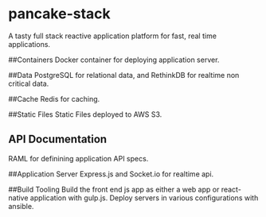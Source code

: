 # pancake-stack
A tasty full stack reactive application platform for fast, real time applications.

##Containers
Docker container for deploying application server.

##Data
PostgreSQL for relational data, and RethinkDB for realtime non critical data.

##Cache
Redis for caching.

##Static Files
Static Files deployed to AWS S3.

## API Documentation
RAML for definining application API specs.

##Application Server
Express.js and Socket.io for realtime api.

##Build Tooling
Build the front end js app as either a web app or react-native application with gulp.js.  Deploy servers in various configurations
with ansible.
